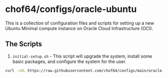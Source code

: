 # chof64/configs/oracle-ubuntu

This is a collection of configuration files and scripts for setting up a new
Ubuntu Minimal compute instance on Oracle Cloud Infrastructure (OCI).

## The Scripts

1. `initial-setup.sh` - This script will upgrade the system, install some basic
   packages, and configure the system for the user.

```bash
curl -sSL https://raw.githubusercontent.com/chof64/configs/main/oracle-ubuntu-minimal/initial-setup.sh | sh
```
